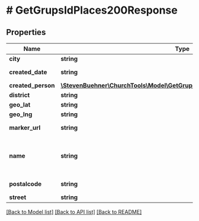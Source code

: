 # # GetGrupsIdPlaces200Response

## Properties

Name | Type | Description | Notes
------------ | ------------- | ------------- | -------------
**city** | **string** | City | [optional]
**created_date** | **string** | Date of creation | [optional]
**created_person** | [**\StevenBuehner\ChurchTools\Model\GetGrupsIdPlaces200ResponseCreatedPerson**](GetGrupsIdPlaces200ResponseCreatedPerson.md) |  | [optional]
**district** | **string** | Disctrict | [optional]
**geo_lat** | **string** | Latitude | [optional]
**geo_lng** | **string** | Longitude | [optional]
**marker_url** | **string** | url for the marker icon | [optional]
**name** | **string** | Name of the place or the person livning there | [optional]
**postalcode** | **string** | Zip code of the place | [optional]
**street** | **string** | Street | [optional]

[[Back to Model list]](../../README.md#models) [[Back to API list]](../../README.md#endpoints) [[Back to README]](../../README.md)
